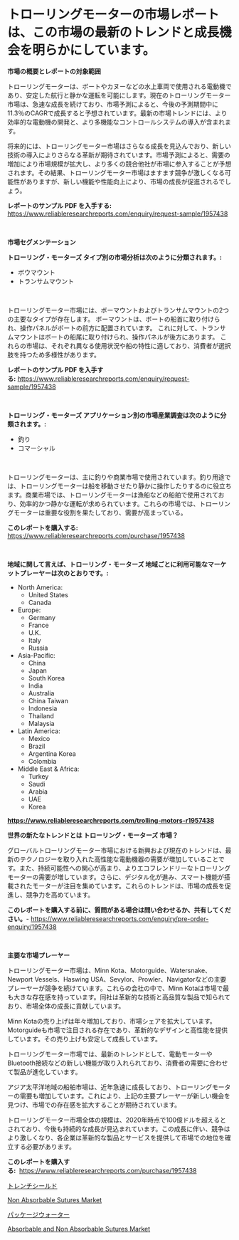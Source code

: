 <p><h1>トローリングモーターの市場レポートは、この市場の最新のトレンドと成長機会を明らかにしています。</h1></p><p><strong>市場の概要とレポートの対象範囲</strong></p>
<p><p>トローリングモーターは、ボートやカヌーなどの水上車両で使用される電動機であり、安定した航行と静かな運転を可能にします。現在のトローリングモーター市場は、急速な成長を続けており、市場予測によると、今後の予測期間中に11.3％のCAGRで成長すると予想されています。最新の市場トレンドには、より効率的な電動機の開発と、より多機能なコントロールシステムの導入が含まれます。</p><p>将来的には、トローリングモーター市場はさらなる成長を見込んでおり、新しい技術の導入によりさらなる革新が期待されています。市場予測によると、需要の増加により市場規模が拡大し、より多くの競合他社が市場に参入することが予想されます。その結果、トローリングモーター市場はますます競争が激しくなる可能性がありますが、新しい機能や性能向上により、市場の成長が促進されるでしょう。</p></p>
<p><strong>レポートのサンプル PDF を入手する:</strong> <a href="https://www.reliableresearchreports.com/enquiry/request-sample/1957438">https://www.reliableresearchreports.com/enquiry/request-sample/1957438</a></p>
<p>&nbsp;</p>
<p><strong>市場セグメンテーション</strong></p>
<p><strong>トローリング・モーターズ タイプ別の市場分析は次のように分類されます。:</strong></p>
<p><ul><li>ボウマウント</li><li>トランサムマウント</li></ul></p>
<p>&nbsp;</p>
<p><p>トローリングモーター市場には、ボーマウントおよびトランサムマウントの2つの主要なタイプが存在します。 ボーマウントは、ボートの船首に取り付けられ、操作パネルがボートの前方に配置されています。 これに対して、トランサムマウントはボートの船尾に取り付けられ、操作パネルが後方にあります。 これらの市場は、それぞれ異なる使用状況や船の特性に適しており、消費者が選択肢を持つため多様性があります。</p></p>
<p><strong>レポートのサンプル PDF を入手する:</strong>&nbsp;<a href="https://www.reliableresearchreports.com/enquiry/request-sample/1957438">https://www.reliableresearchreports.com/enquiry/request-sample/1957438</a></p>
<p>&nbsp;</p>
<p><strong> トローリング・モーターズ アプリケーション別の市場産業調査は次のように分類されます。:</strong></p>
<p><ul><li>釣り</li><li>コマーシャル</li></ul></p>
<p>&nbsp;</p>
<p><p>トローリングモーターは、主に釣りや商業市場で使用されています。釣り用途では、トローリングモーターは船を移動させたり静かに操作したりするのに役立ちます。商業市場では、トローリングモーターは漁船などの船舶で使用されており、効率的かつ静かな運転が求められています。これらの市場では、トローリングモーターは重要な役割を果たしており、需要が高まっている。</p></p>
<p><strong>このレポートを購入する:</strong>&nbsp; <a href="https://www.reliableresearchreports.com/purchase/1957438">https://www.reliableresearchreports.com/purchase/1957438</a></p>
<p>&nbsp;</p>
<p><strong>地域に関して言えば、トローリング・モーターズ 地域ごとに利用可能なマーケットプレーヤーは次のとおりです。:</strong></p>
<p><ul>
    <li>
        North America:
        <ul>
            <li>United States</li>
            <li>Canada</li>
        </ul>
    </li>
    <li>
        Europe:
        <ul>
            <li>Germany</li>
            <li>France</li>
            <li>U.K.</li>
            <li>Italy</li>
            <li>Russia</li>
        </ul>
    </li>
    <li>
        Asia-Pacific:
        <ul>
            <li>China</li>
            <li>Japan</li>
            <li>South Korea</li>
            <li>India</li>
            <li>Australia</li>
            <li>China Taiwan</li>
            <li>Indonesia</li>
            <li>Thailand</li>
            <li>Malaysia</li>
        </ul>
    </li>
    <li>
        Latin America:
        <ul>
            <li>Mexico</li>
            <li>Brazil</li>
            <li>Argentina Korea</li>
            <li>Colombia</li>
        </ul>
    </li>
    <li>
        Middle East & Africa:
        <ul>
            <li>Turkey</li>
            <li>Saudi</li>
            <li>Arabia</li>
            <li>UAE</li>
            <li>Korea</li>
        </ul>
    </li>
    </ul></p>
<p><strong><a href="https://www.reliableresearchreports.com/trolling-motors-r1957438">https://www.reliableresearchreports.com/trolling-motors-r1957438</a></strong>&nbsp;</p>
<p><strong>世界の新たなトレンドとは トローリング・モーターズ 市場？</strong></p>
<p><p>グローバルトローリングモーター市場における新興および現在のトレンドは、最新のテクノロジーを取り入れた高性能な電動機器の需要が増加していることです。また、持続可能性への関心が高まり、よりエコフレンドリーなトローリングモーターの需要が増しています。さらに、デジタル化が進み、スマート機能が搭載されたモーターが注目を集めています。これらのトレンドは、市場の成長を促進し、競争力を高めています。</p></p>
<p><strong>このレポートを購入する前に、質問がある場合は問い合わせるか、共有してください。</strong>- <a href="https://www.reliableresearchreports.com/enquiry/pre-order-enquiry/1957438">https://www.reliableresearchreports.com/enquiry/pre-order-enquiry/1957438</a></p>
<p>&nbsp;</p>
<p><strong>主要な市場プレーヤー</strong></p>
<p><p>トローリングモーター市場は、Minn Kota、Motorguide、Watersnake、Newport Vessels、Haswing USA、Sevylor、Prowler、Navigatorなどの主要プレーヤーが競争を続けています。これらの会社の中で、Minn Kotaは市場で最も大きな存在感を持っています。同社は革新的な技術と高品質な製品で知られており、市場全体の成長に貢献しています。</p><p>Minn Kotaの売り上げは年々増加しており、市場シェアを拡大しています。Motorguideも市場で注目される存在であり、革新的なデザインと高性能を提供しています。その売り上げも安定して成長しています。</p><p>トローリングモーター市場では、最新のトレンドとして、電動モーターやBluetooth接続などの新しい機能が取り入れられており、消費者の需要に合わせて製品が進化しています。</p><p>アジア太平洋地域の船舶市場は、近年急速に成長しており、トローリングモーターの需要も増加しています。これにより、上記の主要プレーヤーが新しい機会を見つけ、市場での存在感を拡大することが期待されています。</p><p>トローリングモーター市場全体の規模は、2020年時点で100億ドルを超えるとされており、今後も持続的な成長が見込まれています。この成長に伴い、競争はより激しくなり、各企業は革新的な製品とサービスを提供して市場での地位を確立する必要があります。</p></p>
<p><strong>このレポートを購入する:</strong>&nbsp;&nbsp;<a href="https://www.reliableresearchreports.com/purchase/1957438">https://www.reliableresearchreports.com/purchase/1957438</a></p>
<p><p><a href="https://github.com/RodHoppe07/Market-Research-Report-List-1/blob/main/656888322891.md">トレンチシールド</a></p><p><a href="https://github.com/zjyglelu/Market-Research-Report-List-2/blob/main/non-absorbable-sutures-market.md">Non Absorbable Sutures Market</a></p><p><a href="https://github.com/avwofrml53535/Market-Research-Report-List-1/blob/main/905362135075.md">パッケージウォーター</a></p><p><a href="https://github.com/mbisetmhermsr/Market-Research-Report-List-2/blob/main/absorbable-and-non-absorbable-sutures-market.md">Absorbable and Non Absorbable Sutures Market</a></p></p>